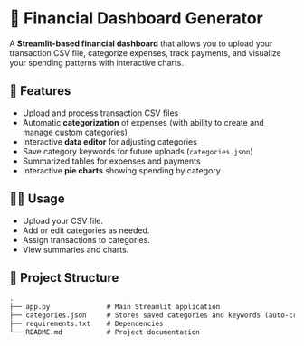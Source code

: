 # 🏦 Financial Dashboard Generator  

A **Streamlit-based financial dashboard** that allows you to upload your transaction CSV file, categorize expenses, track payments, and visualize your spending patterns with interactive charts.  

## 🚀 Features  
- Upload and process transaction CSV files  
- Automatic **categorization** of expenses (with ability to create and manage custom categories)  
- Interactive **data editor** for adjusting categories  
- Save category keywords for future uploads (`categories.json`)  
- Summarized tables for expenses and payments  
- Interactive **pie charts** showing spending by category  
## 🧑‍💻 Usage

- Upload your CSV file.
- Add or edit categories as needed.
- Assign transactions to categories.
- View summaries and charts.

## 📂 Project Structure  
```markdown
.
├── app.py              # Main Streamlit application
├── categories.json     # Stores saved categories and keywords (auto-created)
├── requirements.txt    # Dependencies
└── README.md           # Project documentation
